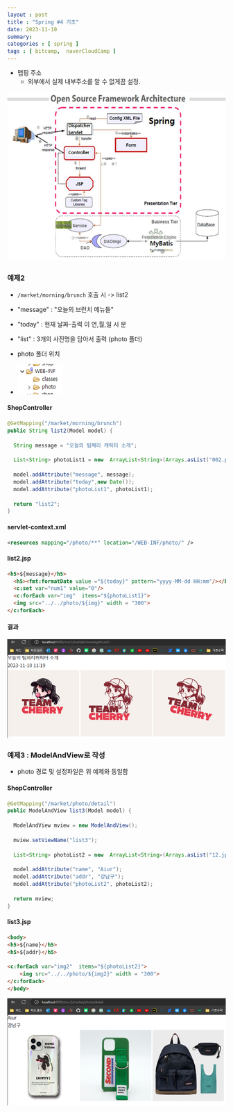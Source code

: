 ```yaml
---
layout : post
title : "Spring #4 기초"
date: 2023-11-10
summary: 
categories : [ spring ]
tags : [ bitcamp,  naverCloudCamp ]
---
```



* 맵핑 주소
  * 외부에서 실제 내부주소를 알 수 없게끔 설정.


![img_5.png](./img/004/img_5.png)

### 예제2


* `/market/morning/brunch` 호출 시 -> list2
* "message" : "오늘의 브런치 메뉴들"
* "today" : 현재 날짜-출력 이 연,월,일 시 분
* "list" : 3개의 사진명을 담아서 출력 (photo 폴더)

* photo 폴더 위치
* ![img_6.png](./img/004/img_6.png)

#### ShopController 

```java
@GetMapping("/market/morning/brunch")
public String list2(Model model) {
  
  String message = "오늘의 팀체리 캐릭터 소개";
  
  List<String> photoList1 = new  ArrayList<String>(Arrays.asList("002.png","003.png","004.png"));
  
  model.addAttribute("message", message);
  model.addAttribute("today",new Date());
  model.addAttribute("photoList1", photoList1); 
  
  return "list2";
}
```

#### servlet-context.xml 

```xml
<resources mapping="/photo/**" location="/WEB-INF/photo/" />
```

#### list2.jsp

```html
<h5>${message}</h5>
  <h5><fmt:formatDate value ="${today}" pattern="yyyy-MM-dd HH:mm"/></h5> 
  <c:set var="num1" value="0"/>
  <c:forEach var="img"  items="${photoList1}">
  <img src="../../photo/${img}" width = "300">
</c:forEach>
```

#### 결과

![img_7.png](./img/004/img_7.png)

### 예제3 : ModelAndView로 작성

* photo 경로 및 설정파일은 위 예제와 동일함

#### ShopController 

```java
@GetMapping("/market/photo/detail")
public ModelAndView list3(Model model) {
  
  ModelAndView mview = new ModelAndView();
  
  mview.setViewName("list3");
  
  List<String> photoList2 = new  ArrayList<String>(Arrays.asList("12.jpg","25.jpg","28.jpg"));
      
  model.addAttribute("name", "Aiur");
  model.addAttribute("addr", "강남구");
  model.addAttribute("photoList2", photoList2); 

  return mview;
}
```

#### list3.jsp

```html
<body>
<h5>${name}</h5>
<h5>${addr}</h5>

<c:forEach var="img2"  items="${photoList2}">
	<img src="../../photo/${img2}" width = "300">
</c:forEach>
</body>
```

![img_8.png](./img/004/img_8.png)


